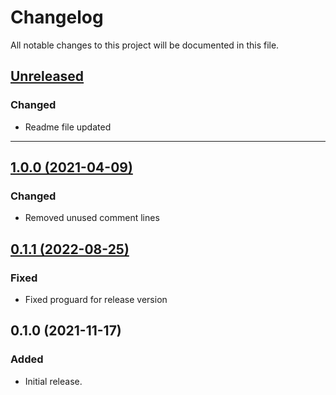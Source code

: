 # Changelog
All notable changes to this project will be documented in this file.

## [Unreleased](https://github.com/Teknasyon-Teknoloji/desk360-flutter-sdk/compare/1.0.0...main)
### Changed
- Readme file updated


---


## [1.0.0 (2021-04-09)](https://github.com/Teknasyon-Teknoloji/desk360-flutter-sdk/compare/0.1.1...1.0.0)
### Changed
- Removed unused comment lines


## [0.1.1 (2022-08-25)](https://github.com/Teknasyon-Teknoloji/desk360-flutter-sdk/compare/0.1.0...0.1.1)
### Fixed
- Fixed proguard for release version


## 0.1.0 (2021-11-17)
### Added
- Initial release.

